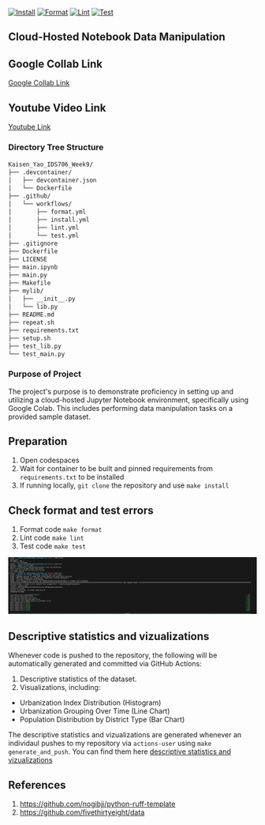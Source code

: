 [![Install](https://github.com/nogibjj/Kaisen_Yao_IDS706_Week9/actions/workflows//install.yml/badge.svg)](https://github.com/nogibjj/Kaisen_Yao_IDS706_Week9/actions/workflows/install.yml)
[![Format](https://github.com/nogibjj/Kaisen_Yao_IDS706_Week9/actions/workflows/format.yml/badge.svg)](https://github.com/nogibjj/Kaisen_Yao_IDS706_Week9/actions/workflows/format.yml)
[![Lint](https://github.com/nogibjj/Kaisen_Yao_IDS706_Week9/actions/workflows/lint.yml/badge.svg)](https://github.com/nogibjj/Kaisen_Yao_IDS706_Week9/actions/workflows/lint.yml)
[![Test](https://github.com/nogibjj/Kaisen_Yao_IDS706_Week9/actions/workflows/test.yml/badge.svg)](https://github.com/nogibjj/Kaisen_Yao_IDS706_Week9/actions/workflows/test.yml)

## Cloud-Hosted Notebook Data Manipulation

## Google Collab Link
[Google Collab Link](https://colab.research.google.com/drive/1zW7DdPzK6yQPfS7_POMWWP8dWBF6yO-1)

## Youtube Video Link
[Youtube Link](https://youtu.be/pkq37HpXZNg)

### Directory Tree Structure 
```
Kaisen_Yao_IDS706_Week9/
├── .devcontainer/
│   ├── devcontainer.json
│   └── Dockerfile
├── .github/
│   └── workflows/
│       ├── format.yml
│       ├── install.yml
│       ├── lint.yml
│       └── test.yml
├── .gitignore
├── Dockerfile
├── LICENSE
├── main.ipynb
├── main.py
├── Makefile
├── mylib/
│   ├── __init__.py
│   └── lib.py
├── README.md
├── repeat.sh
├── requirements.txt
├── setup.sh
├── test_lib.py
└── test_main.py
```

### Purpose of Project
The project's purpose is to demonstrate proficiency in setting up and utilizing a cloud-hosted Jupyter Notebook environment, specifically using Google Colab. This includes performing data manipulation tasks on a provided sample dataset. 

## Preparation 
1. Open codespaces 
2. Wait for container to be built and pinned requirements from `requirements.txt` to be installed 
3. If running locally, `git clone` the repository and use `make install`

## Check format and test errors
1. Format code `make format`
2. Lint code `make lint`
3. Test code `make test`

![Results](results.png)

## Descriptive statistics and vizualizations
Whenever code is pushed to the repository, the following will be automatically generated and committed via GitHub Actions:
1. Descriptive statistics of the dataset.
2. Visualizations, including:
* Urbanization Index Distribution (Histogram)
* Urbanization Grouping Over Time (Line Chart)
* Population Distribution by District Type (Bar Chart)

The descriptive statistics and vizualizations are generated whenever an individaul pushes to my repository via `actions-user` using `make generate_and_push`. You can find them here [descriptive statistics and vizualizations](/summary.md)

## References 
1. https://github.com/nogibjj/python-ruff-template
2. https://github.com/fivethirtyeight/data